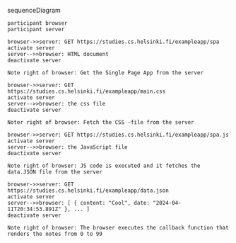 sequenceDiagram

    participant browser
    participant server
    
    browser->>server: GET https://studies.cs.helsinki.fi/exampleapp/spa
    activate server
    server-->>browser: HTML document
    deactivate server

    Note right of browser: Get the Single Page App from the server
    
    browser->>server: GET https://studies.cs.helsinki.fi/exampleapp/main.css
    activate server
    server-->>browser: the css file
    deactivate server

    Noter right of browser: Fetch the CSS -file from the server
    
    browser->>server: GET https://studies.cs.helsinki.fi/exampleapp/spa.js
    activate server
    server-->>browser: the JavaScript file
    deactivate server
    
    Note right of browser: JS code is executed and it fetches the data.JSON file from the server
    
    browser->>server: GET https://studies.cs.helsinki.fi/exampleapp/data.json
    activate server
    server-->>browser: [ { content: "Cool", date: "2024-04-11T20:34:53.891Z" }, ... ]
    deactivate server    

    Note right of browser: The browser executes the callback function that renders the notes from 0 to 99